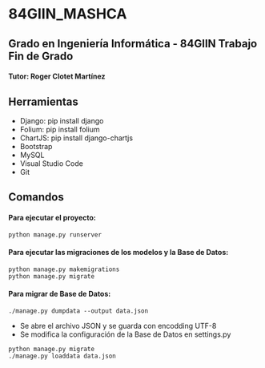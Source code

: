 # 84GIIN_MASHCA

## Grado en Ingeniería Informática - 84GIIN Trabajo Fin de Grado
#### Tutor: Roger Clotet Martínez

## Herramientas

- Django: pip install django
- Folium: pip install folium
- ChartJS: pip install django-chartjs
- Bootstrap
- MySQL
- Visual Studio Code
- Git

## Comandos

#### Para ejecutar el proyecto: 
```
python manage.py runserver
```

#### Para ejecutar las migraciones de los modelos y la Base de Datos: 
```
python manage.py makemigrations
python manage.py migrate
```

#### Para migrar de Base de Datos:
```
./manage.py dumpdata --output data.json
```
- Se abre el archivo JSON y se guarda con encodding UTF-8
- Se modifica la configuración de la Base de Datos en settings.py
```
python manage.py migrate
./manage.py loaddata data.json
```
